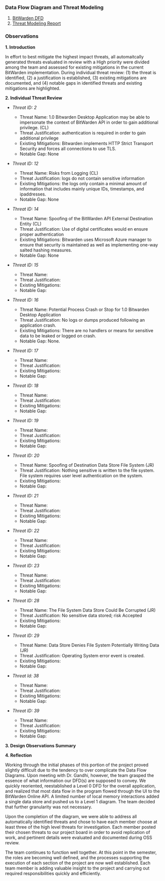 ### Data Flow Diagram and Threat Modeling

1. [BitWarden DFD](https://github.com/DoctorEww/software-assurance/blob/main/Design/readme.md)
2. [Threat Modeling Report](https://htmlpreview.github.io/?https://github.com/DoctorEww/software-assurance/blob/main/Design/BitWarden_Report.html)

### Observations

**1. Introduction**

In effort to best mitigate the highest impact threats, all automaitcally generated threats evaluated in review with a High priority were divided among the team and assessed for existing mitigations in the current BitWarden implementation. During individual threat review: (1) the threat is identified, (2) a justification is established, (3) existing mitigations are documented, and (4) notable gaps in identified threats and existing mitigations are highlighted. 

**2. Individual Threat Review**
  - *Threat ID:  2*
    - Threat Name: 1.0 Bitwarden Desktop Application may be able to impersonate the context of BitWarden API in order to gain additional privilege. (CL)
    - Threat Justification: authentication is required in order to gain additional privilege
    - Existing Mitigations: Bitwarden implements HTTP Strict Transport Security and forces all connections to use TLS.
    - Notable Gap: None
    
  - *Threat ID: 12*
    - Threat Name: Risks from Logging (CL)
    - Threat Justification: logs do not contain sensitive information
    - Existing Mitigations: the logs only contain a minimal amount of information that includes mainly unique IDs, timestamps, and ipaddresses.
    - Notable Gap: None
  - *Threat ID: 14*
    - Threat Name: Spoofing of the BitWarden API External Destination Entity (CL)
    - Threat Justification: Use of digital certificates would en ensure proper authentication
    - Existing Mitigations: Bitwarden uses Microsoft Azure manager to ensure that security is maintained as well as implementing one-way salted hashing measures.
    - Notable Gap: None
  - *Threat ID: 15*
    - Threat Name:
    - Threat Justification:
    - Existing Mitigations:
    - Notable Gap:
  - *Threat ID: 16*
    - Threat Name: Potential Process Crash or Stop for 1.0 Bitwarden Desktop Application
    - Threat Justification: No logs or dumps produced following an application crash.
    - Existing Mitigations: There are no handlers or means for sensitive data to be leaked or logged on crash.
    - Notable Gap: None.
  - *Threat ID: 17*
    - Threat Name:
    - Threat Justification:
    - Existing Mitigations:
    - Notable Gap:
  - *Threat ID: 18*
    - Threat Name:
    - Threat Justification:
    - Existing Mitigations:
    - Notable Gap:
  - *Threat ID: 19*
    - Threat Name:
    - Threat Justification:
    - Existing Mitigations:
    - Notable Gap:
  - *Threat ID: 20*
    - Threat Name: Spoofing of Destination Data Store File System (JR)
    - Threat Justification: Nothing sensitive is written to the file system. File system requires user level authentication on the system.
    - Existing Mitigations:
    - Notable Gap:
  - *Threat ID: 21*
    - Threat Name:
    - Threat Justification:
    - Existing Mitigations:
    - Notable Gap:
  - *Threat ID: 22*
    - Threat Name:
    - Threat Justification:
    - Existing Mitigations:
    - Notable Gap:
  - *Threat ID: 23*
    - Threat Name:
    - Threat Justification:
    - Existing Mitigations:
    - Notable Gap:
  - *Threat ID: 28*
    - Threat Name: The File System Data Store Could Be Corrupted (JR)
    - Threat Justification: No sensitive data stored; risk Accepted
    - Existing Mitigations:
    - Notable Gap:
  - *Threat ID: 29*
    - Threat Name: Data Store Denies File System Potentially Writing Data (JR)
    - Threat Justification: Operating System error event is created.
    - Existing Mitigations:
    - Notable Gap:
  - *Threat Id: 38*
    - Threat Name:
    - Threat Justification:
    - Existing Mitigations:
    - Notable Gap:
  - *Threat ID: 39*
    - Threat Name:
    - Threat Justification:
    - Existing Mitigations:
    - Notable Gap:
  
**3. Design Observations Summary**

**4. Reflection**

Working through the initial phases of this portion of the project proved slightly difficult due to the tendency to over complicate the Data Flow Diagrams. Upon meeting with Dr. Gandhi, however, the team grasped the essence of what information our DFD(s) are supposed to convey. We quickly reoriented, reestablished a Level 0 DFD for the overall application, and realized that most data flow in the program flowed through the UI to the BitWarden Online API. A limited number of local memory interactions added a single data store and pushed us to a Level 1 diagram. The team decided that further granularity was not necessary.

Upon the completion of the diagram, we were able to address all automatically identified threats and chose to have each member choose at least three of the high level threats for investigation. Each member posted their chosen threats to our project board in order to avoid replication of work, and pertinent details were evaluated and documented during OSS review.

The team continues to function well together. At this point in the semester, the roles are becoming well defined, and the processes supporting the execution of each section of the project are now well established. Each team member is adding valuable insight to the project and carrying out required responsibilities quickly and efficiently.
